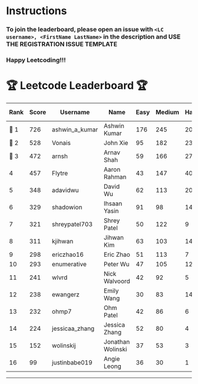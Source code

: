 # Instructions
### To join the leaderboard, please open an issue with `<LC username>, <FirstName LastName>` in the description and USE THE REGISTRATION ISSUE TEMPLATE
### Happy Leetcoding!!!


# 🏆 Leetcode Leaderboard 🏆

| Rank | Score | Username       | Name | Easy | Medium | Hard | Problems Solved |
|------|----------------|-----------------|-------------------|--------------|--------------|--------------|--------------|
| 🥇 1 | 726 | ashwin_a_kumar | Ashwin Kumar | 176 | 245 | 20 | 441 |
| 🥈 2 | 528 | Vonais | John Xie | 95 | 182 | 23 | 300 |
| 🥉 3 | 472 | arnsh | Arnav Shah | 59 | 166 | 27 | 252 |
| 4 | 457 | Flytre | Aaron Rahman | 43 | 147 | 40 | 230 |
| 5 | 348 | adavidwu | David Wu | 62 | 113 | 20 | 195 |
| 6 | 329 | shadowion | Ihsaan Yasin | 91 | 98 | 14 | 203 |
| 7 | 321 | shreypatel703 | Shrey Patel | 50 | 122 | 9 | 181 |
| 8 | 311 | kjihwan | Jihwan Kim | 63 | 103 | 14 | 180 |
| 9 | 298 | ericzhao16 | Eric Zhao | 51 | 113 | 7 | 171 |
| 10 | 293 | enumerative | Peter Wu | 47 | 105 | 12 | 164 |
| 11 | 241 | wlvrd | Nick Walvoord | 42 | 92 | 5 | 139 |
| 12 | 238 | ewangerz | Emily Wang | 30 | 83 | 14 | 127 |
| 13 | 232 | ohmp7 | Ohm Patel | 42 | 86 | 6 | 134 |
| 14 | 224 | jessicaa_zhang | Jessica Zhang | 52 | 80 | 4 | 136 |
| 15 | 152 | wolinskij | Jonathan Wolinski | 37 | 53 | 3 | 93 |
| 16 | 99 | justinbabe019 | Angie Leong | 36 | 30 | 1 | 67 |
---